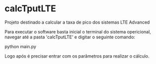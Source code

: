 # calcTputLTE
Projeto destinado a calcular a taxa de pico dos sistemas LTE Advanced

Para executar o software basta inicial o terminal do sistema opericional, navegar até a pasta 'calcTputLTE' e digitar o seguinte comando:

python main.py

Logo após é precisar entrar com os parâmetros para realizar o cálculo.
